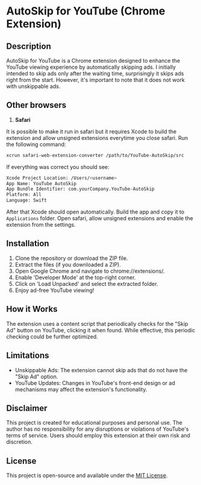 # AutoSkip for YouTube (Chrome Extension)

## Description

AutoSkip for YouTube is a Chrome extension designed to enhance the YouTube viewing experience by automatically skipping ads. I initially intended to skip ads only after the waiting time, surprisingly it skips ads right from the start. However, it's important to note that it does not work with unskippable ads.

## Other browsers

1. **Safari**

It is possible to make it run in safari but it requires Xcode to build the extension and allow unsigned extensions everytime you close safari. Run the following command:

```bash
xcrun safari-web-extension-converter /path/to/YouTube-AutoSkip/src
```

If everything was correct you should see:

```bash
Xcode Project Location: /Users/<username>
App Name: YouTube AutoSkip
App Bundle Identifier: com.yourCompany.YouTube-AutoSkip
Platform: All
Language: Swift
```

After that Xcode should open automatically. Build the app and copy it to `Applications` folder. Open safari, allow unsigned extensions and enable the extension from the settings.

## Installation

1. Clone the repository or download the ZIP file.
2. Extract the files (if you downloaded a ZIP).
3. Open Google Chrome and navigate to chrome://extensions/.
4. Enable 'Developer Mode' at the top-right corner.
5. Click on 'Load Unpacked' and select the extracted folder.
6. Enjoy ad-free YouTube viewing!

## How it Works

The extension uses a content script that periodically checks for the "Skip Ad" button on YouTube, clicking it when found. While effective, this periodic checking could be further optimized.

## Limitations

* Unskippable Ads: The extension cannot skip ads that do not have the "Skip Ad" option.
* YouTube Updates: Changes in YouTube's front-end design or ad mechanisms may affect the extension's functionality.

## Disclaimer

This project is created for educational purposes and personal use. The author has no responsibility for any disruptions or violations of YouTube's terms of service. Users should employ this extension at their own risk and discretion.

## License
This project is open-source and available under the [MIT License](LICENSE).
